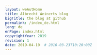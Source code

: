```yaml
---
layout: weAutHome
title: Albrecht Weinerts blog
bigTitle: the blog at github
permalink: /index_de.html
lang: de
enPage: index.html 
copyrightYear: 2019
revision: 1
date: 2019-04-10  # 2016-03-23T10:20:00Z
---
```

